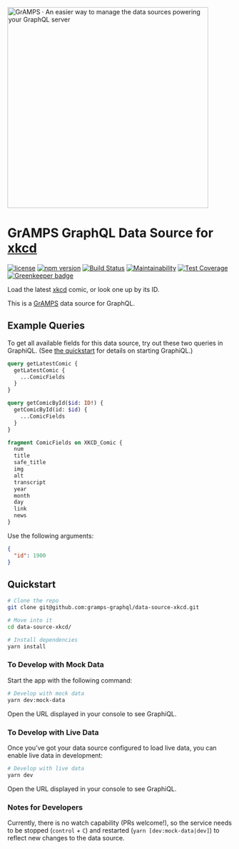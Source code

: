 <a href="https://ibm.biz/gramps-graphql"><img src="https://gramps-graphql.github.io/gramps-express/assets/img/gramps-banner.png" alt="GrAMPS · An easier way to manage the data sources powering your GraphQL server" width="450"></a>

# GrAMPS GraphQL Data Source for [xkcd](https://xkcd.com)
[![license](https://img.shields.io/npm/l/@gramps/data-source-xkcd.svg)](https://github.com/gramps-graphql/data-source-xkcd/blob/master/LICENSE) [![npm version](https://img.shields.io/npm/v/@gramps/data-source-xkcd.svg?style=flat)](https://www.npmjs.com/package/@gramps/data-source-xkcd) [![Build Status](https://travis-ci.org/gramps-graphql/data-source-xkcd.svg?branch=master)](https://travis-ci.org/gramps-graphql/data-source-xkcd) [![Maintainability](https://api.codeclimate.com/v1/badges/ac264833fac1fbd1afe0/maintainability)](https://codeclimate.com/github/gramps-graphql/data-source-xkcd/maintainability) [![Test Coverage](https://api.codeclimate.com/v1/badges/ac264833fac1fbd1afe0/test_coverage)](https://codeclimate.com/github/gramps-graphql/data-source-xkcd/test_coverage) [![Greenkeeper badge](https://badges.greenkeeper.io/gramps-graphql/data-source-xkcd.svg)](https://greenkeeper.io/)

Load the latest [xkcd](https://xkcd.com) comic, or look one up by its ID.

This is a [GrAMPS](https://ibm.biz/gramps-graphql) data source for GraphQL.

## Example Queries

To get all available fields for this data source, try out these two queries in GraphiQL. (See [the quickstart](#quickstart) for details on starting GraphiQL.)

```graphql
query getLatestComic {
  getLatestComic {
    ...ComicFields
  }
}

query getComicById($id: ID!) {
  getComicById(id: $id) {
    ...ComicFields
  }
}

fragment ComicFields on XKCD_Comic {
  num
  title
  safe_title
  img
  alt
  transcript
  year
  month
  day
  link
  news
}
```

Use the following arguments:

```json
{
  "id": 1900
}
```

## Quickstart

```sh
# Clone the repo
git clone git@github.com:gramps-graphql/data-source-xkcd.git

# Move into it
cd data-source-xkcd/

# Install dependencies
yarn install
```

### To Develop with Mock Data

Start the app with the following command:

```sh
# Develop with mock data
yarn dev:mock-data
```

Open the URL displayed in your console to see GraphiQL.

### To Develop with Live Data

Once you’ve got your data source configured to load live data, you can enable live data in development:

```sh
# Develop with live data
yarn dev
```

Open the URL displayed in your console to see GraphiQL.

### Notes for Developers

Currently, there is no watch capability (PRs welcome!), so the service needs to be stopped (`control` + `C`) and restarted (`yarn [dev:mock-data|dev]`) to reflect new changes to the data source.
